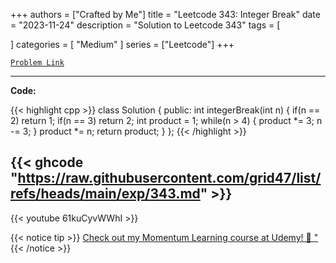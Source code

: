 
+++
authors = ["Crafted by Me"]
title = "Leetcode 343: Integer Break"
date = "2023-11-24"
description = "Solution to Leetcode 343"
tags = [
    
]
categories = [
    "Medium"
]
series = ["Leetcode"]
+++



[`Problem Link`](https://leetcode.com/problems/integer-break/description/)

---

**Code:**

{{< highlight cpp >}}
class Solution {
public:
    int integerBreak(int n) {
        if(n == 2) return 1;
        if(n == 3) return 2;
        int product = 1;
        while(n > 4) {
            product *= 3;
            n -= 3;
        }
        product *= n;
        return product;
    }
};
{{< /highlight >}}

{{< ghcode "https://raw.githubusercontent.com/grid47/list/refs/heads/main/exp/343.md" >}}
---
{{< youtube 61kuCyvWWhI >}}

{{< notice tip >}}
[Check out my Momentum Learning course at Udemy! 🚀 "](https://www.udemy.com/course/blind-75-the-data-structures-and-algorithms-essentials/)
{{< /notice >}}

